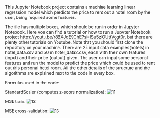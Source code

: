 This Jupyter Notebook project contains a machine learning linear regression model which predicts the price to rent out a hotel room by the user, being required some features.

The file has multiple boxes, which should be run in order in Jupyter Notebook. Here you can find a tutorial on how to run a Jupyter Notebook project https://youtu.be/r8BXJdE9ChE?si=lSu5zIOUttVggt0r, but there are plenty other tutorials on Youtube. Note that you should first clone the repository on your machine.
There are 25 input data examples(hotels) in hotel_data.csv and 50 in hotel_data2.csv, each with their own features (input) and their price (output) given. The user can input some personal features and run the model to predict the price which could be used to rent out this personal hotel room.
All the other details of the structure and the algorithms are explained next to the code in every box.


Formulas used in the code:

StandardScaler (computes z-score normalization):
![11](https://github.com/user-attachments/assets/8e3748d4-77fc-49b8-8643-b1bfce6b890a)

MSE train:
![12](https://github.com/user-attachments/assets/955be34c-adc2-4734-9898-78a034024bfd)

MSE cross-validation:
![13](https://github.com/user-attachments/assets/2cd0e4ee-78d2-4ce6-86c1-ebe9edcad92f)
